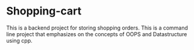 # Shopping-cart
This is a backend project for storing shopping orders. This is a command line project that emphasizes on the concepts of OOPS and Datastructure using cpp.
